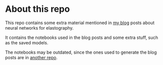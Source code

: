 # About this repo
This repo contains some extra material mentioned in [my blog](https://lucas-almeida-r.github.io) posts about neural networks for elastography.

It contains the notebooks used in the blog posts and some extra stuff, such as the saved models.

The notebooks may be outdated, since the ones used to generate the blog posts are in [another repo](https://github.com/lucas-almeida-r/blog/tree/master/_notebooks).
